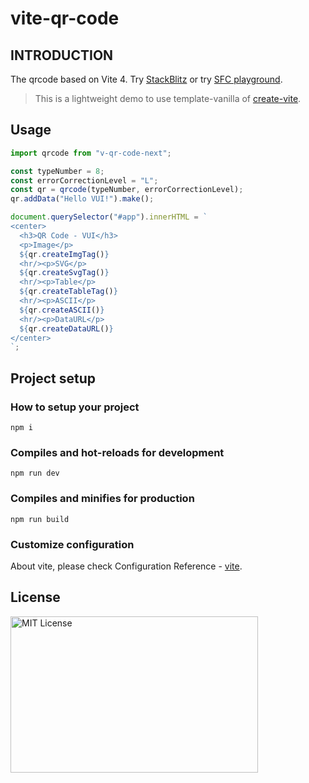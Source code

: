 # vite-qr-code

## INTRODUCTION

The qrcode based on Vite 4. Try [StackBlitz](https://stackblitz.com/github/v-poc/vite-qr-code?file=package.json) or try [SFC playground](https://sfc.vuejs.org/#eNp9UU1PAjEQ/StNLwsJ28rNkIVo9GJCPHncy7I7LAX6wXR21RD+u1MIKmC8tfM+pu91Lx9DUH0HciILAhu2FcGsdEIUjelFn6/IbqelNLYt5azQPGS00L+ofI01mkAiAnWBJ8YGjyR2WPsGxBK9FVmf7zBP99zBB2VJVnsXSdBngNfOLgDFVNyPBCB6fPKIUJPxbg49bBnJ5qw5KXaJeTIf/Kj/Vg5Lt0NVNc1zRdUgWxGFONHamY13RpEPGjtzfJLOhspWGxiw5LyJUx9XqRqBw77Y9q1qE6HQp8gcVo64nJQ3t1VQ6+gdV7lPDabWEhBLORHHSZpdFpGgUp6f1bmwaVXtrb5kPdypsRqPuf1IVxBvLOXo27yDS8e4rNPvrqPy2Go+KewcGQsKos0X6N8j4I2H5mEPmCO4BhDwP88r6o1vsj2U7iAPX9HK2F0=).

> This is a lightweight demo to use template-vanilla of [create-vite](https://github.com/vitejs/vite/tree/main/packages/create-vite).

## Usage

```js
import qrcode from "v-qr-code-next";

const typeNumber = 8;
const errorCorrectionLevel = "L";
const qr = qrcode(typeNumber, errorCorrectionLevel);
qr.addData("Hello VUI!").make();

document.querySelector("#app").innerHTML = `
<center>
  <h3>QR Code - VUI</h3>
  <p>Image</p>
  ${qr.createImgTag()}
  <hr/><p>SVG</p>
  ${qr.createSvgTag()}
  <hr/><p>Table</p>
  ${qr.createTableTag()}
  <hr/><p>ASCII</p>
  ${qr.createASCII()}
  <hr/><p>DataURL</p>
  ${qr.createDataURL()}
</center>
`;
```

## Project setup

### How to setup your project

```
npm i
```

### Compiles and hot-reloads for development

```
npm run dev
```

### Compiles and minifies for production

```
npm run build
```

### Customize configuration

About vite, please check Configuration Reference - [vite](https://vitejs.dev/config/).

## License

<img src="https://nikoni.top/images/niko-mit-vanilla-js.png" alt="MIT License" width="396" height="250"/>

